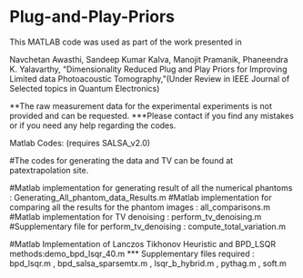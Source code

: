 # Plug-and-Play-Priors

This MATLAB code was used as part of the work presented in

Navchetan Awasthi, Sandeep Kumar Kalva, Manojit Pramanik, Phaneendra K. Yalavarthy, “Dimensionality Reduced Plug and Play Priors for Improving Limited data Photoacoustic Tomography,”(Under Review in IEEE Journal of Selected topics in Quantum Electronics)

**The raw measurement data for the experimental experiments is not provided and can be requested.
***Please contact if you find any mistakes or if you need any help regarding the codes.


Matlab Codes: (requires SALSA_v2.0)

#The codes for generating the data and TV can be found at patextrapolation site. 

#Matlab implementation for generating result of all the numerical phantoms : Generating_All_phantom_data_Results.m
#Matlab implementation for comparing all the results for the phantom images : all_comparisons.m
#Matlab implementation for TV denoising : perform_tv_denoising.m
#Supplementary file for perform_tv_denoising : compute_total_variation.m

#Matlab Implementation of Lanczos Tikhonov Heuristic and BPD_LSQR methods:demo_bpd_lsqr_40.m
*** Supplementary files required :  bpd_lsqr.m , bpd_salsa_sparsemtx.m , lsqr_b_hybrid.m , pythag.m  , soft.m
